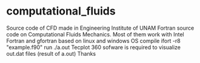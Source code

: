 computational_fluids
====================
Source code of CFD made in Engineering Institute of UNAM
Fortran source code on Computational Fluids Mechanics.
Most of them work with Intel Fortran and gfortran based on linux and windows OS
compile ifort -r8 "example.f90"
run ./a.out
Tecplot 360 sofware is required to visualize out.dat files (result of a.out)
Thanks
